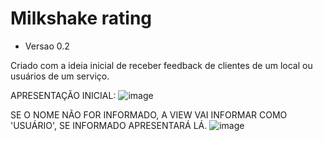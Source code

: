 # Milkshake rating
- Versao 0.2

Criado com a ideia inicial de receber feedback de clientes de um local ou usuários de um serviço.

APRESENTAÇÃO INICIAL:
![image](https://user-images.githubusercontent.com/60148238/197916558-d5c25b4c-1343-47f2-a957-6b74e5ebbbec.png)

SE O NOME NÃO FOR INFORMADO, A VIEW VAI INFORMAR COMO 'USUÁRIO', SE INFORMADO APRESENTARÁ LÁ.
![image](https://user-images.githubusercontent.com/60148238/197916589-47978590-6a21-4f10-9245-dab196960367.png)
